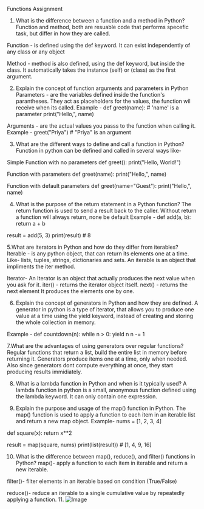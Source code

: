 Functions Assignment
1. What is the difference between a function and a method in Python?
Function and method, both are resuable code that performs specefic task, but differ in how they are called.

Function - is defined using the def keyword. It can exist independently of any class or any object

Method - method is also defined, using the def keyword, but inside the class. It automatically takes the instance (self) or (class) as the first argument.

2. Explain the concept of function arguments and parameters in Python
Parameters - are the variables defined inside the function's parantheses. They act as placeholders for the values, the function wil receive when its called. Example - def greet(name): # 'name' is a parameter print("Hello,", name)

Arguments - are the actual values you passs to the function when calling it. Example - greet("Priya") # "Priya" is an argument

3. What are the different ways to define and call a function in Python?
Function in python can be defined and called in several ways like-

Simple Function with no parameters def greet(): print("Hello, World!")

Function with parameters def greet(name): print("Hello,", name)

Function with default parameters def greet(name="Guest"): print("Hello,", name)

4. What is the purpose of the return statement in a Python function?
The return function is used to send a result back to the caller. Without return a function will always return, none be default Example - def add(a, b): return a + b

result = add(5, 3) print(result) # 8

5.What are iterators in Python and how do they differ from iterables?
Iterable - is any python object, that can return its elements one at a time. Like- lists, tuples, strings, dictionaries and sets. An iterable is an object that impliments the iter method.

Iterator- An Iterator is an object that actually produces the next value when you ask for it. iter() - returns the iterator object itself. next() - returns the next element It produces the elements one by one.

6. Explain the concept of generators in Python and how they are defined.
A generator in python is a type of iterator, that allows you to produce one value at a time using the yield keyword, instead of creating and storing the whole collection in memory.

Example - def countdown(n): while n > 0: yield n n -= 1

7.What are the advantages of using generators over regular functions?
Regular functions that return a list, build the entire list in memory before returning it. Generators produce items one at a time, only when needed. Also since generators dont compute everything at once, they start producing results immidiately.

8. What is a lambda function in Python and when is it typically used?
A lambda function in python is a small, anonymous function defined using the lambda keyword. It can only contain one expression.

9. Explain the purpose and usage of the map() function in Python.
The map() function is used to apply a function to each item in an iterable list and return a new map object. Example- nums = [1, 2, 3, 4]

def square(x): return x**2

result = map(square, nums) print(list(result)) # [1, 4, 9, 16]

10. What is the difference between map(), reduce(), and filter() functions in Python?
map()- apply a function to each item in iterable and return a new iterable.

filter()- filter elements in an iterable based on condition (True/False)

reduce()- reduce an iterable to a single cumulative value by repeatedly applying a function.
11.
![Image](https://github.com/user-attachments/assets/1285551b-b657-4956-ac0e-a54542b62382)
